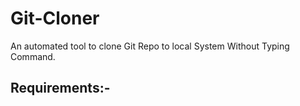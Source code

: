 # Git-Cloner

<p>An automated tool to clone Git Repo to local System Without Typing Command.</p>

<h2>Requirements:-</h2>
